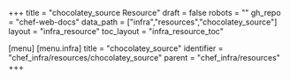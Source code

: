 +++
title = "chocolatey_source Resource"
draft = false
robots = ""
gh_repo = "chef-web-docs"
data_path = ["infra","resources","chocolatey_source"]
layout = "infra_resource"
toc_layout = "infra_resource_toc"

[menu]
  [menu.infra]
    title = "chocolatey_source"
    identifier = "chef_infra/resources/chocolatey_source"
    parent = "chef_infra/resources"
+++

<!-- The contents of this page are automatically generated from the chocolatey_source.yaml file in the data directory. -->
<!-- To suggest a change, edit the https://github.com/chef/chef/blob/master/lib/chef/resource/chocolatey_source.rb file
      and submit a pull request to the https://github.com/chef/chef repository. -->
